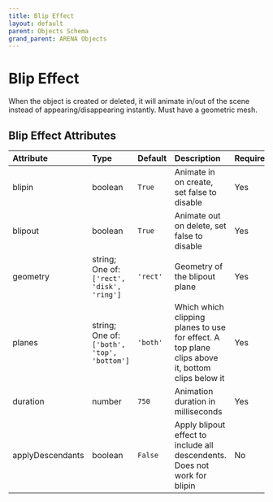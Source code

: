 ```yaml
---
title: Blip Effect
layout: default
parent: Objects Schema
grand_parent: ARENA Objects
---
```


<!--CAUTION: This file is autogenerated from https://github.com/arenaxr/arena-schemas. Changes made here may be overwritten.-->


Blip Effect
===========


When the object is created or deleted, it will animate in/out of the scene instead of appearing/disappearing instantly. Must have a geometric mesh.

Blip Effect Attributes
-----------------------

|Attribute|Type|Default|Description|Required|
| :--- | :--- | :--- | :--- | :--- |
|blipin|boolean|```True```|Animate in on create, set false to disable|Yes|
|blipout|boolean|```True```|Animate out on delete, set false to disable|Yes|
|geometry|string; One of: ```['rect', 'disk', 'ring']```|```'rect'```|Geometry of the blipout plane|Yes|
|planes|string; One of: ```['both', 'top', 'bottom']```|```'both'```|Which which clipping planes to use for effect. A top plane clips above it, bottom clips below it|Yes|
|duration|number|```750```|Animation duration in milliseconds|Yes|
|applyDescendants|boolean|```False```|Apply blipout effect to include all descendents. Does not work for blipin|No|
